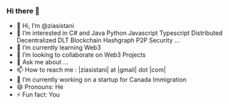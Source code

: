 ### Hi there 👋
- 👋 Hi, I’m @ziasistani
- 👀 I’m interested in C# and Java Python Javascript Typescript Distributed Decentralized DLT Blockchain Hashgraph P2P Security ...  
- 🌱 I’m currently learning Web3
- 💞️ I’m looking to collaborate on Web3 Projects
- 💬 Ask me about ...
- 📫 How to reach me : |ziasistani| at |gmail| dot |com|
- 🔭 I’m currently working on a startup for Canada Immigration
- 😄 Pronouns: He
- ⚡ Fun fact: You 
